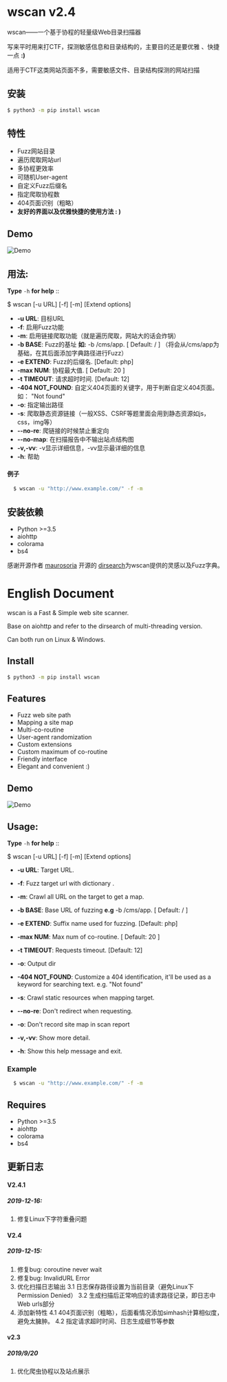 # wscan v2.4

wscan——一个基于协程的轻量级Web目录扫描器

写来平时用来打CTF，探测敏感信息和目录结构的，主要目的还是要优雅 、快捷一点 **:)**

适用于CTF这类网站页面不多，需要敏感文件、目录结构探测的网站扫描

## 安装


```bash
$ python3 -m pip install wscan
```

## 特性


- Fuzz网站目录
- 遍历爬取网站url
- 多协程更效率
- 可随机User-agent
- 自定义Fuzz后缀名
- 指定爬取协程数
- 404页面识别（粗略）
- **友好的界面以及优雅快捷的使用方法 : )**

## Demo


![Demo](https://i.loli.net/2018/10/21/5bcbf4e2841b4.gif)

## 用法:


**Type** ``-h`` **for help** :: 

  $ wscan [-u URL] [-f] [-m] [Extend options]


* **-u  URL**:          目标URL  
* **-f**:   启用Fuzz功能
* **-m**:   启用链接爬取功能（就是遍历爬取，网站大的话会炸锅）
* **-b  BASE**:  Fuzz的基址 **如:** -b /cms/app.   \[ Default: / \] （将会从/cms/app为基础，在其后面添加字典路径进行Fuzz）
* **-e  EXTEND**:   Fuzz的后缀名. [Default: php]
* **-max   NUM**:     协程最大值. \[ Default: 20 \] 
* **-t TIMEOUT**:     请求超时时间. [Default: 12]
* **-404 NOT_FOUND**:      自定义404页面的关键字，用于判断自定义404页面。如： "Not found"
* **-o**:       指定输出路径
* **-s**:       爬取静态资源链接（一般XSS、CSRF等题里面会用到静态资源如js，css，img等）
* **--no-re**:      爬链接的时候禁止重定向
* **--no-map**:      在扫描报告中不输出站点结构图
* **-v,-vv**:      -v显示详细信息，-vv显示最详细的信息
* **-h**:       帮助

#### 例子 

```bash
  $ wscan -u "http://www.example.com/" -f -m 
```




## 安装依赖

- Python >=3.5
- aiohttp
- colorama
- bs4

感谢开源作者 [maurosoria](https://github.com/maurosoria)  开源的 [dirsearch](https://github.com/maurosoria/dirsearch)为wscan提供的灵感以及Fuzz字典。




English Document
====================


wscan is a Fast & Simple web site scanner.

Base on aiohttp and refer to the dirsearch of multi-threading version.

Can both run on Linux & Windows.

## Install



```bash
$ python3 -m pip install wscan
```



## Features


- Fuzz web site path
- Mapping a site map
- Multi-co-routine
- User-agent randomization
- Custom extensions
- Custom maximum of co-routine
- Friendly interface
- Elegant and convenient :)

## Demo


![Demo](https://i.loli.net/2018/10/21/5bcbf4e2841b4.gif)

## Usage:


**Type** ``-h`` **for help** :: 

  $ wscan [-u URL] [-f] [-m] [Extend options]


* **-u  URL**:          Target URL.   

* **-f**:   Fuzz target url with dictionary .

* **-m**:   Crawl all URL on the target to get a map. 

* **-b  BASE**:  Base URL of fuzzing **e.g** -b /cms/app.   \[ Default: / \]

* **-e  EXTEND**:   Suffix name used for fuzzing. [Default: php]

* **-max   NUM**:     Max num of co-routine. \[ Default: 20 \]

* **-t TIMEOUT**:     Requests timeout. [Default: 12]

* **-o**:       Output dir

* **-404 NOT_FOUND**:       Customize a 404 identification, it'll be used as a keyword for searching text. e.g. "Not found"

* **-s**:       Crawl static resources when mapping target.

* **--no-re**:       Don't redirect when requesting. 

* **-o**:       Don't record site map in scan report

* **-v,-vv**:      Show more detail.

* **-h**:       Show this help message and exit.


### Example 

```bash
  $ wscan -u "http://www.example.com/" -f -m 
```




## Requires
- Python >=3.5
- aiohttp
- colorama
- bs4




## 更新日志
#### V2.4.1
##### 2019-12-16:
1. 修复Linux下字符重叠问题


#### V2.4
##### 2019-12-15:
1. 修复bug: coroutine never wait
2. 修复bug: InvalidURL Error
3. 优化扫描日志输出
   3.1 日志保存路径设置为当前目录（避免Linux下Permission Denied）
   3.2 生成扫描后正常响应的请求路径记录，即日志中Web urls部分
4. 添加新特性
   4.1 404页面识别（粗略），后面看情况添加simhash计算相似度，避免太臃肿。
   4.2 指定请求超时时间、日志生成细节等参数
   
#### v2.3
##### 2019/9/20
1. 优化爬虫协程以及站点展示

